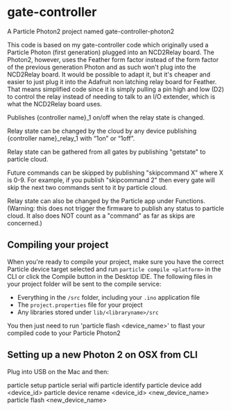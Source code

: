 # gate-controller

A Particle Photon2 project named gate-controller-photon2

This code is based on my gate-controller code which originally used a Particle Photon (first generation) plugged into an NCD2Relay board. The Photon2, however, uses the Feather form factor instead of the form factor of the previous generation Photon and as such won't plug into the NCD2Relay board. It would be possible to adapt it, but it's cheaper and easier to just plug it into the Adafruit non latching relay board for Feather. That means simplified code since it is simply pulling a pin high and low (D2) to control the relay instead of needing to talk to an I/O extender, which is what the NCD2Relay board uses.

Publishes {controller name}_1 on/off when the relay state is changed.

Relay state can be changed by the cloud by any device publishing {controller name}_relay_1 with “1on” or “1off”.

Relay state can be gathered from all gates by publishing "getstate" to particle cloud.

Future commands can be skipped by publishing "skipcommand X" where X is 0-9. For example, if you publish "skipcommand 2" then every gate will skip the next two commands sent to it by particle cloud.

Relay state can also be changed by the Particle app under Functions. (Warning: this does not trigger the firmware to publish any status to particle cloud. It also does NOT count as a "command" as far as skips are concerned.)


## Compiling your project

When you're ready to compile your project, make sure you have the correct Particle device target selected and run `particle compile <platform>` in the CLI or click the Compile button in the Desktop IDE. The following files in your project folder will be sent to the compile service:

- Everything in the `/src` folder, including your `.ino` application file
- The `project.properties` file for your project
- Any libraries stored under `lib/<libraryname>/src`

You then just need to run 'particle flash <device_name>' to flast your compiled code to your Particle Photon2

## Setting up a new Photon 2 on OSX from CLI

Plug into USB on the Mac and then:

particle setup
particle serial wifi
particle identify
particle device add <device_id>
particle device rename <device_id> <new_device_name>
particle flash <new_device_name>
